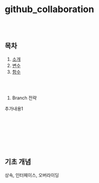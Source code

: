 # github_collaboration

<br><br>

## 목차

1. [소개](#소개)
2. [변수](#변수)
3. [함수](#함수)

<br><br>

1. Branch 전략

추가내용1

<br>


<br>


<br>

<br><br>

## **기초 개념**

상속, 인터페이스, 오버라이딩
